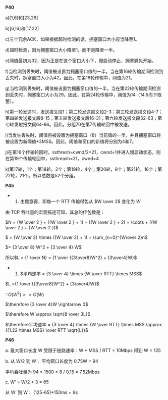 **P40**

a)[1,6]和[23,26]

b)[6,16]和[17,22]

c)三个冗余ACK，如果根据超时检测的话，拥塞窗口大小应当降至1。

d)超时检测，因为拥塞窗口大小降至1，而不是降至一半。

e)阈值最初为32，因为正是在这个窗口大小下，慢启动停止，拥塞避免开始。

f)当检测到丢失时，阈值被设置为拥塞窗口值的一半。当在第16轮传输期间检测到丢失时，拥塞窗口大小为42。因此，在第18轮传输中，阈值为21。

g)当检测到丢失时，阈值被设置为拥塞窗口值的一半。当在第22轮传输期间检测到丢失时，拥塞窗口大小为29。因此，在第24轮传输中，阈值为14（14.5向下取整）。

h)第一轮发送时，发送报文段1；第二轮发送报文段2-3；第三轮发送报文段4-7；第四轮发送报文段8-15；第五轮发送报文段16-31；第六轮发送报文段32-63；第七轮发射报文段64-96。因此，分组70在第7传输轮回中被发送。

i)当发生丢失时，阈值将被设置为拥塞窗口（8）当前值的一半，并且拥塞窗口将被设置为新阈值+3MSS。因此，阈值和窗口的新值将分别为4和7。

j)在第16个传输轮回时，ssthresh=cwnd/2=21，cwnd=1并进入慢启动状态，则在第19个传输轮回中，ssthreash=21，cwnd=4

k)第17轮，1个；第18轮，2个；第19轮，4个；第20轮，8个；第21轮，16个；第22轮，21个。所以总数是52个分组。

 

**P45**

- 1. 由题意得，即每一个      RTT 传输得包从 $W \over 2$ 变化为      $W$

由 TCP 吞吐量的宏观描述可知，其总的传包数是：

$N = {W \over 2 } + ({W \over 2 } + 1) + ({W \over 2 } + 2) + \cdots + ({W \over 2 } + {W \over 2 })$

 $ = {W \over 2} \times ({W \over 2} + 1) + \sum_{n=0}^{W\over 2}n$

 $= {3 \over 8} W^2 + {3 \over 4} W$

所以$L = {1 \over N} = {1 \over {{3\over8}W^2} + {3\over4}W}$

- 1. $平均速率 = {3 \over 4} \times {W \over      RTT} \times MSS$

$L ={1 \over {{3\over8}W^2} + {3\over4}W}$

$\because O(W^2) >> O(W)$

$\therefore {3 \over 4}W \rightarrow 0$

$\therefore W \approx \sqrt{8 \over 3L}$

$\therefore平均速率 = {3 \over 4} \times {W \over RTT} \times MSS \approx {{1.22 \times MSS} \over RTT \sqrt{L}}$

 

**P46**

a. 最大窗口长度 W 受限于链路速率：W * MSS / RTT = 10Mbps 得到 W = 125

b. 从 W/2 到 W： 平均窗口长度为 0.75W = 94

平均吞吐量为 94 * 1500 * 8 / 0.15 = 7.52Mbps

c. W’ = W/2 + 3 = 65

从 W’ 到 W： (125-65)*150ms = 9s
